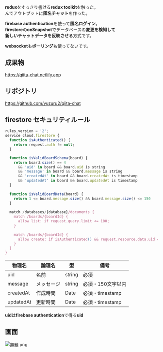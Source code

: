 **redux**をすっきり書ける**redux toolkit**を触った。<br />
んでアウトプットに**匿名チャット**を作った。

**firebase authentication**を使って**匿名ログイン**。<br />
**firestore**の**onSnapshot**でデータベースの**変更を検知して**<br />
**新しいチャットデータを反映させる**方式です。

**websocket**も**ポーリング**も使ってないです。

## 成果物
https://qiita-chat.netlify.app

## リポジトリ
https://github.com/yuzuru2/qiita-chat

## firestore セキュリティルール
```javascript
rules_version = '2';
service cloud.firestore {
  function isAuthenticated() {
    return request.auth != null;
  }

  function isValidBoardSchema(board) {
    return board.size() == 4
      && 'uid' in board && board.uid is string
      && 'message' in board && board.message is string
      && 'createdAt' in board && board.createdAt is timestamp
      && 'updatedAt' in board && board.updatedAt is timestamp
  }
  
  function isValidBoardData(board) {
    return 1 <= board.message.size() && board.message.size() <= 150
  }
  
  match /databases/{database}/documents {
    match /boards/{boardId} {
      allow list: if request.query.limit <= 100;
    }
    
    match /boards/{boardId} {
      allow create: if isAuthenticated() && request.resource.data.uid == request.auth.uid && isValidBoardSchema(request.resource.data) && isValidBoardData(request.resource.data);
    }
  }
}
```

|  物理名  |  論理名  |  型  | 備考  |
| ---- | ---- | ---- | ---- | 
|  uid  |  名前  |  string  | 必須  |
|  message  |  メッセージ  |  string  | 必須・150文字以内  |
|  createdAt  |  作成時間  |  Date  | 必須・timestamp  |
|  updatedAt  |  更新時間  |  Date  | 必須・timestamp  |

**uid**は**firebase authentication**で得る**uid**

## 画面
![無題.png](https://qiita-image-store.s3.ap-northeast-1.amazonaws.com/0/604197/f4f1e20e-40a8-81dd-9f7c-4e6c0d1beb6c.png)
